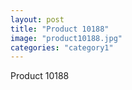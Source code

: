 ```yaml
---
layout: post
title: "Product 10188"
image: "product10188.jpg"
categories: "category1"
---
```

Product 10188
